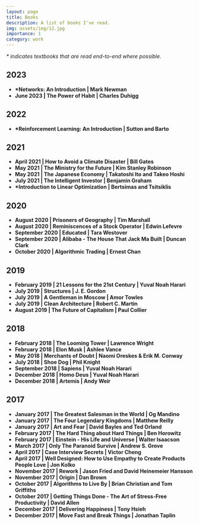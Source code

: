 ```yaml
---
layout: page
title: Books
description: A list of books I've read.
img: assets/img/12.jpg
importance: 1
category: work
---
```


_\* indicates textbooks that are read end-to-end where possible._

## 2023

- **\*Networks: An Introduction \| Mark Newman**
- **June 2023 \| The Power of Habit \| Charles Duhigg**

## 2022

- **\*Reinforcement Learning: An Introduction \| Sutton and Barto**

## 2021

- **April 2021 \| How to Avoid a Climate Disaster \| Bill Gates**
- **May 2021 \| The Ministry for the Future \| Kim Stanley Robinson**
- **May 2021 \| The Japanese Economy \| Takatoshi Ito and Takeo Hoshi**
- **July 2021 \| The Intelligent Investor \| Benjamin Graham**
- **\*Introduction to Linear Optimization \| Bertsimas and Tsitsiklis**

## 2020

- **August 2020 \| Prisoners of Geography \| Tim Marshall**
- **August 2020 \| Reminiscences of a Stock Operator \| Edwin Lefevre**
- **September 2020 \| Educated \| Tara Westover**
- **September 2020 \| Alibaba - The House That Jack Ma Built \| Duncan Clark**
- **October 2020 \| Algorithmic Trading \| Ernest Chan**

## 2019

- **February 2019 \| 21 Lessons for the 21st Century \| Yuval Noah Harari**
- **July 2019 \| Structures \| J. E. Gordon**
- **July 2019 \| A Gentleman in Moscow \| Amor Towles**
- **July 2019 \| Clean Architecture \| Robert C. Martin**
- **August 2019 \| The Future of Capitalism \| Paul Collier**

## 2018

- **February 2018 \| The Looming Tower \| Lawrence Wright**
- **February 2018 \| Elon Musk \| Ashlee Vance**
- **May 2018 \| Merchants of Doubt \| Naomi Oreskes & Erik M. Conway**
- **July 2018 \| Shoe Dog \| Phil Knight**
- **September 2018 \| Sapiens \| Yuval Noah Harari**
- **December 2018 \| Homo Deus \| Yuval Noah Harari**
- **December 2018 \| Artemis \| Andy Weir**

## 2017

- **January 2017 \| The Greatest Salesman in the World \| Og Mandino**
- **January 2017 \| The Four Legendary Kingdoms \| Matthew Reilly**
- **January 2017 \| Art and Fear \| David Bayles and Ted Orland**
- **February 2017 \| The Hard Thing about Hard Things \| Ben Horowitz**
- **February 2017 \| Einstein - His Life and Universe \| Walter Isaacson**
- **March 2017 \| Only The Paranoid Survive \| Andrew S. Grove**
- **April 2017 \| Case Interview Secrets \| Victor Cheng**
- **April 2017 \| Well Designed: How to Use Empathy to Create Products People Love \| Jon Kolko**
- **November 2017 \| Rework \| Jason Fried and David Heinemeier Hansson**
- **November 2017 \| Origin \| Dan Brown**
- **October 2017 \| Algorithms to Live By \| Brian Christian and Tom Griffiths**
- **October 2017 \| Getting Things Done - The Art of Stress-Free Productivity \| David Allen**
- **December 2017 \| Delivering Happiness \| Tony Hsieh**
- **December 2017 \| Move Fast and Break Things \| Jonathan Taplin**
